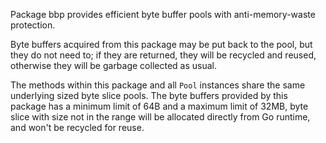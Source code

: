 Package bbp provides efficient byte buffer pools with anti-memory-waste protection.

Byte buffers acquired from this package may be put back to the pool, but they do not need to;
if they are returned, they will be recycled and reused, otherwise they will be garbage
collected as usual.

The methods within this package and all `Pool` instances share the same
underlying sized byte slice pools. The byte buffers provided by this package
has a minimum limit of 64B and a maximum limit of 32MB,
byte slice with size not in the range will be allocated directly from Go runtime,
and won't be recycled for reuse.
